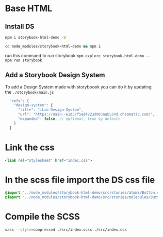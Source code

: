 # Base HTML


## Install DS
```bash
npm i storybook-html-demo -D
```

```bash
cd node_modules/storybook-html-demo && npm i
```

run this command to run storybook `npm explore storybook-html-demo -- npm run storybook`

## Add a Storybook Design System
To add a Design System made with storyboook you can do it by updating the `./storybook/main.js`

```javascript
  "refs": {
    "design-system": {
      "title": "iLab Design System",
      "url": "https://main--61d37f5ad4221d003aab534d.chromatic.com/",
      "expanded": false, // optional, true by default
    }
  }
```



# Link the css
```HTML
<link rel="stylesheet" href="index.css">
```

# In the scss file import the DS css file
```css
@import "../node_modules/storybook-html-demo/src/stories/atoms/Button.css";
@import "../node_modules/storybook-html-demo/src/stories/molecules/ButtonGroup.css";
```
# Compile the SCSS
```bash
sass --style=compressed ./src/index.scss ./src/index.css
```

